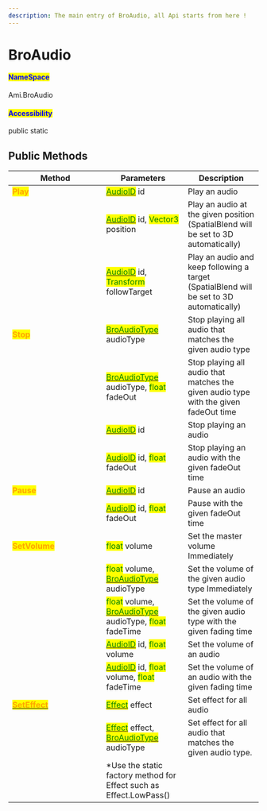 ```yaml
---
description: The main entry of BroAudio, all Api starts from here !
---
```


# BroAudio

#### <mark style="color:blue;">NameSpace</mark>

Ami.BroAudio

#### <mark style="color:blue;">Accessibility</mark>

public static

## Public Methods

<table data-full-width="true"><thead><tr><th width="173">Method</th><th>Parameters</th><th>Description</th></tr></thead><tbody><tr><td><mark style="color:orange;"><strong>Play</strong></mark></td><td><a href="../struct/audioid.md"><mark style="color:green;">AudioID</mark></a> id</td><td>Play an audio</td></tr><tr><td></td><td><a href="../struct/audioid.md"><mark style="color:green;">AudioID</mark></a> id, <mark style="color:green;">Vector3</mark> position</td><td>Play an audio at the given position <br>(SpatialBlend will be set to 3D automatically)</td></tr><tr><td></td><td><a href="../struct/audioid.md"><mark style="color:green;">AudioID</mark></a> id, <mark style="color:green;">Transform</mark> followTarget</td><td>Play an audio and keep following a target  <br>(SpatialBlend will be set to 3D automatically)</td></tr><tr><td><mark style="color:orange;"><strong>Stop</strong></mark></td><td><a href="../enums/broaudiotype.md"><mark style="color:green;">BroAudioType</mark></a> audioType</td><td>Stop playing all audio that matches the given audio type</td></tr><tr><td></td><td><a href="../enums/broaudiotype.md"><mark style="color:green;">BroAudioType</mark></a> audioType, <mark style="color:green;">float</mark> fadeOut</td><td>Stop playing all audio that matches the given audio type with the given fadeOut time</td></tr><tr><td></td><td><a href="../struct/audioid.md"><mark style="color:green;">AudioID</mark></a> id</td><td>Stop playing an audio</td></tr><tr><td></td><td><a href="../struct/audioid.md"><mark style="color:green;">AudioID</mark></a> id, <mark style="color:green;">float</mark> fadeOut</td><td>Stop playing an audio with the given fadeOut time</td></tr><tr><td><mark style="color:orange;"><strong>Pause</strong></mark></td><td><a href="../struct/audioid.md"><mark style="color:green;">AudioID</mark></a> id</td><td>Pause an audio</td></tr><tr><td></td><td><a href="../struct/audioid.md"><mark style="color:green;">AudioID</mark></a> id, <mark style="color:green;">float</mark> fadeOut</td><td>Pause with the given fadeOut time</td></tr><tr><td><mark style="color:orange;"><strong>SetVolume</strong></mark></td><td><mark style="color:green;">float</mark> volume</td><td>Set the master volume Immediately</td></tr><tr><td></td><td><mark style="color:green;">float</mark> volume, <a href="../enums/broaudiotype.md"><mark style="color:green;">BroAudioType</mark></a> audioType</td><td>Set the volume of the given audio type Immediately</td></tr><tr><td></td><td><mark style="color:green;">float</mark> volume, <a href="../enums/broaudiotype.md"><mark style="color:green;">BroAudioType</mark></a> audioType, <mark style="color:green;">float</mark> fadeTime</td><td>Set the volume of the given audio type with the given fading time</td></tr><tr><td></td><td><a href="../struct/audioid.md"><mark style="color:green;">AudioID</mark></a> id, <mark style="color:green;">float</mark> volume</td><td>Set the volume of an audio</td></tr><tr><td></td><td><a href="../struct/audioid.md"><mark style="color:green;">AudioID</mark></a> id, <mark style="color:green;">float</mark> volume, <mark style="color:green;">float</mark> fadeTime</td><td>Set the volume of an audio with the given fading time</td></tr><tr><td><a data-footnote-ref href="#user-content-fn-1"><mark style="color:orange;"><strong>SetEffect</strong></mark></a></td><td><a href="../struct/effect.md"><mark style="color:green;">Effect</mark></a> effect</td><td>Set effect for all audio</td></tr><tr><td></td><td><a href="../struct/effect.md"><mark style="color:green;">Effect</mark></a> effect, <a href="../enums/broaudiotype.md"><mark style="color:green;">BroAudioType</mark></a> audioType</td><td>Set effect for all audio that matches the given audio type.</td></tr><tr><td></td><td>*Use the static factory method for Effect such as Effect.LowPass()</td><td></td></tr></tbody></table>



[^1]: WebGL is not supported
